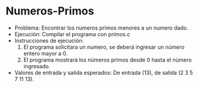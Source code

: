 # Numeros-Primos
- Problema: Encontrar los numeros primos menores a un numero dado.
- Ejecución: Compilar el programa con primos.c
- Instrucciones de ejecución:
  1. El programa solicitara un numero, se deberá ingresar un número entero mayor a 0.
  2. El programa mostrará los números primos desde 0 hasta el número ingresado.
 - Valores de entrada y salida esperados: De entrada (13), de salida (2 3 5 7 11 13).
